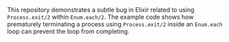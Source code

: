 This repository demonstrates a subtle bug in Elixir related to using `Process.exit/2` within `Enum.each/2`. The example code shows how prematurely terminating a process using `Process.exit/2` inside an `Enum.each` loop can prevent the loop from completing.